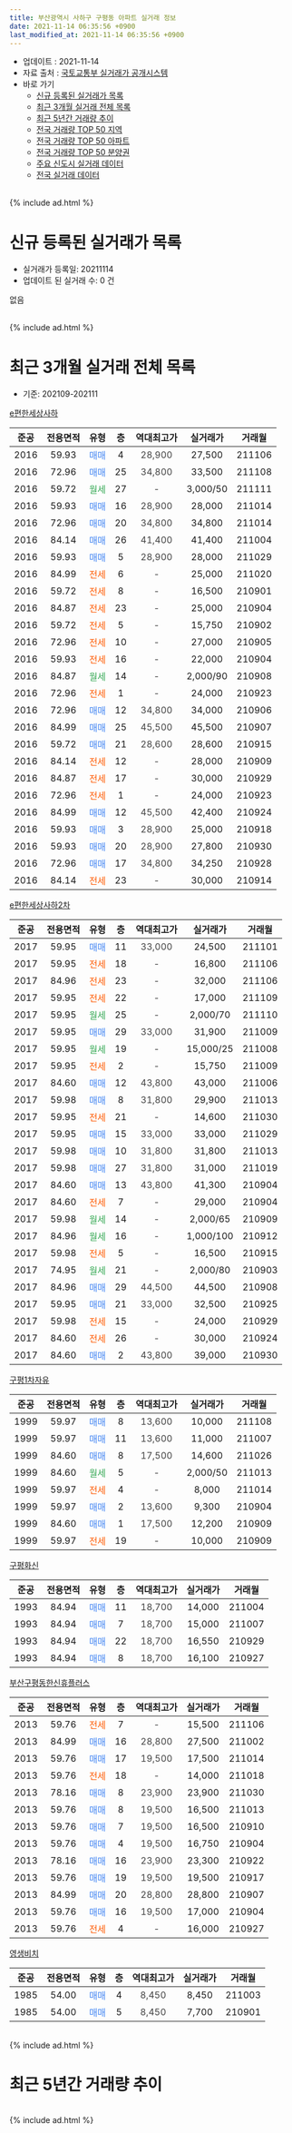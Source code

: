 ```yaml
---
title: 부산광역시 사하구 구평동 아파트 실거래 정보
date: 2021-11-14 06:35:56 +0900
last_modified_at: 2021-11-14 06:35:56 +0900
---
```


* 업데이트 : 2021-11-14
* 자료 출처 : [국토교통부 실거래가 공개시스템](http://rt.molit.go.kr)
* 바로 가기
    * [신규 등록된 실거래가 목록](#신규-등록된-실거래가-목록)
    * [최근 3개월 실거래 전체 목록](#최근-3개월-실거래-전체-목록)
    * [최근 5년간 거래량 추이](#최근-5년간-거래량-추이)
    * [전국 거래량 TOP 50 지역](https://inasie.github.io/apt-trade-info/최근-3개월-전국에서-가장-거래가-많이-발생한-지역)
    * [전국 거래량 TOP 50 아파트](https://inasie.github.io/apt-trade-info/최근-3개월-전국에서-가장-거래가-많이-발생한-아파트)
    * [전국 거래량 TOP 50 분양권](https://inasie.github.io/apt-trade-info/최근-3개월-전국에서-가장-거래가-많이-발생한-분양권)
    * [주요 신도시 실거래 데이터](https://inasie.github.io/apt-trade-info/주요-신도시)
    * [전국 실거래 데이터](https://inasie.github.io/apt-trade-info/전국)
<br>
{% include ad.html %}
<br>

# 신규 등록된 실거래가 목록
* 실거래가 등록일: 20211114
* 업데이트 된 실거래 수: 0 건

없음

<br>
{% include ad.html %}
<br>

# 최근 3개월 실거래 전체 목록
* 기준: 202109-202111


[e편한세상사하](https://search.naver.com/search.naver?query=%EB%B6%80%EC%82%B0%EA%B4%91%EC%97%AD%EC%8B%9C+%EC%82%AC%ED%95%98%EA%B5%AC+%EA%B5%AC%ED%8F%89%EB%8F%99+e%ED%8E%B8%ED%95%9C%EC%84%B8%EC%83%81%EC%82%AC%ED%95%98)

|준공|전용면적|유형|층|역대최고가|실거래가|거래월|
|:---:|:---:|:---:|:---:|:---:|:---:|:---:|
|2016|59.93|<span style="color:#4285f3">매매</span>|4|<span style="color:#444444">28,900</span>|27,500|211106|
|2016|72.96|<span style="color:#4285f3">매매</span>|25|<span style="color:#444444">34,800</span>|33,500|211108|
|2016|59.72|<span style="color:#34a853">월세</span>|27|<span style="color:#444444">-</span>|3,000/50|211111|
|2016|59.93|<span style="color:#4285f3">매매</span>|16|<span style="color:#444444">28,900</span>|28,000|211014|
|2016|72.96|<span style="color:#4285f3">매매</span>|20|<span style="color:#444444">34,800</span>|34,800|211014|
|2016|84.14|<span style="color:#4285f3">매매</span>|26|<span style="color:#444444">41,400</span>|41,400|211004|
|2016|59.93|<span style="color:#4285f3">매매</span>|5|<span style="color:#444444">28,900</span>|28,000|211029|
|2016|84.99|<span style="color:#ff5a00">전세</span>|6|<span style="color:#444444">-</span>|25,000|211020|
|2016|59.72|<span style="color:#ff5a00">전세</span>|8|<span style="color:#444444">-</span>|16,500|210901|
|2016|84.87|<span style="color:#ff5a00">전세</span>|23|<span style="color:#444444">-</span>|25,000|210904|
|2016|59.72|<span style="color:#ff5a00">전세</span>|5|<span style="color:#444444">-</span>|15,750|210902|
|2016|72.96|<span style="color:#ff5a00">전세</span>|10|<span style="color:#444444">-</span>|27,000|210905|
|2016|59.93|<span style="color:#ff5a00">전세</span>|16|<span style="color:#444444">-</span>|22,000|210904|
|2016|84.87|<span style="color:#34a853">월세</span>|14|<span style="color:#444444">-</span>|2,000/90|210908|
|2016|72.96|<span style="color:#ff5a00">전세</span>|1|<span style="color:#444444">-</span>|24,000|210923|
|2016|72.96|<span style="color:#4285f3">매매</span>|12|<span style="color:#444444">34,800</span>|34,000|210906|
|2016|84.99|<span style="color:#4285f3">매매</span>|25|<span style="color:#444444">45,500</span>|45,500|210907|
|2016|59.72|<span style="color:#4285f3">매매</span>|21|<span style="color:#444444">28,600</span>|28,600|210915|
|2016|84.14|<span style="color:#ff5a00">전세</span>|12|<span style="color:#444444">-</span>|28,000|210909|
|2016|84.87|<span style="color:#ff5a00">전세</span>|17|<span style="color:#444444">-</span>|30,000|210929|
|2016|72.96|<span style="color:#ff5a00">전세</span>|1|<span style="color:#444444">-</span>|24,000|210923|
|2016|84.99|<span style="color:#4285f3">매매</span>|12|<span style="color:#444444">45,500</span>|42,400|210924|
|2016|59.93|<span style="color:#4285f3">매매</span>|3|<span style="color:#444444">28,900</span>|25,000|210918|
|2016|59.93|<span style="color:#4285f3">매매</span>|20|<span style="color:#444444">28,900</span>|27,800|210930|
|2016|72.96|<span style="color:#4285f3">매매</span>|17|<span style="color:#444444">34,800</span>|34,250|210928|
|2016|84.14|<span style="color:#ff5a00">전세</span>|23|<span style="color:#444444">-</span>|30,000|210914|

[e편한세상사하2차](https://search.naver.com/search.naver?query=%EB%B6%80%EC%82%B0%EA%B4%91%EC%97%AD%EC%8B%9C+%EC%82%AC%ED%95%98%EA%B5%AC+%EA%B5%AC%ED%8F%89%EB%8F%99+e%ED%8E%B8%ED%95%9C%EC%84%B8%EC%83%81%EC%82%AC%ED%95%982%EC%B0%A8)

|준공|전용면적|유형|층|역대최고가|실거래가|거래월|
|:---:|:---:|:---:|:---:|:---:|:---:|:---:|
|2017|59.95|<span style="color:#4285f3">매매</span>|11|<span style="color:#444444">33,000</span>|24,500|211101|
|2017|59.95|<span style="color:#ff5a00">전세</span>|18|<span style="color:#444444">-</span>|16,800|211106|
|2017|84.96|<span style="color:#ff5a00">전세</span>|23|<span style="color:#444444">-</span>|32,000|211106|
|2017|59.95|<span style="color:#ff5a00">전세</span>|22|<span style="color:#444444">-</span>|17,000|211109|
|2017|59.95|<span style="color:#34a853">월세</span>|25|<span style="color:#444444">-</span>|2,000/70|211110|
|2017|59.95|<span style="color:#4285f3">매매</span>|29|<span style="color:#444444">33,000</span>|31,900|211009|
|2017|59.95|<span style="color:#34a853">월세</span>|19|<span style="color:#444444">-</span>|15,000/25|211008|
|2017|59.95|<span style="color:#ff5a00">전세</span>|2|<span style="color:#444444">-</span>|15,750|211009|
|2017|84.60|<span style="color:#4285f3">매매</span>|12|<span style="color:#444444">43,800</span>|43,000|211006|
|2017|59.98|<span style="color:#4285f3">매매</span>|8|<span style="color:#444444">31,800</span>|29,900|211013|
|2017|59.95|<span style="color:#ff5a00">전세</span>|21|<span style="color:#444444">-</span>|14,600|211030|
|2017|59.95|<span style="color:#4285f3">매매</span>|15|<span style="color:#444444">33,000</span>|33,000|211029|
|2017|59.98|<span style="color:#4285f3">매매</span>|10|<span style="color:#444444">31,800</span>|31,800|211013|
|2017|59.98|<span style="color:#4285f3">매매</span>|27|<span style="color:#444444">31,800</span>|31,000|211019|
|2017|84.60|<span style="color:#4285f3">매매</span>|13|<span style="color:#444444">43,800</span>|41,300|210904|
|2017|84.60|<span style="color:#ff5a00">전세</span>|7|<span style="color:#444444">-</span>|29,000|210904|
|2017|59.98|<span style="color:#34a853">월세</span>|14|<span style="color:#444444">-</span>|2,000/65|210909|
|2017|84.96|<span style="color:#34a853">월세</span>|16|<span style="color:#444444">-</span>|1,000/100|210912|
|2017|59.98|<span style="color:#ff5a00">전세</span>|5|<span style="color:#444444">-</span>|16,500|210915|
|2017|74.95|<span style="color:#34a853">월세</span>|21|<span style="color:#444444">-</span>|2,000/80|210903|
|2017|84.96|<span style="color:#4285f3">매매</span>|29|<span style="color:#444444">44,500</span>|44,500|210908|
|2017|59.95|<span style="color:#4285f3">매매</span>|21|<span style="color:#444444">33,000</span>|32,500|210925|
|2017|59.98|<span style="color:#ff5a00">전세</span>|15|<span style="color:#444444">-</span>|24,000|210929|
|2017|84.60|<span style="color:#ff5a00">전세</span>|26|<span style="color:#444444">-</span>|30,000|210924|
|2017|84.60|<span style="color:#4285f3">매매</span>|2|<span style="color:#444444">43,800</span>|39,000|210930|


<script async src="//pagead2.googlesyndication.com/pagead/js/adsbygoogle.js"></script>
<!-- 기본 -->
<ins class="adsbygoogle"
     style="display:block"
     data-ad-client="ca-pub-2446590836940007"
     data-ad-slot="1659523306"
     data-ad-format="auto"
     data-full-width-responsive="true"></ins>
<script>
(adsbygoogle = window.adsbygoogle || []).push({});
</script>


[구평1차자유](https://search.naver.com/search.naver?query=%EB%B6%80%EC%82%B0%EA%B4%91%EC%97%AD%EC%8B%9C+%EC%82%AC%ED%95%98%EA%B5%AC+%EA%B5%AC%ED%8F%89%EB%8F%99+%EA%B5%AC%ED%8F%891%EC%B0%A8%EC%9E%90%EC%9C%A0)

|준공|전용면적|유형|층|역대최고가|실거래가|거래월|
|:---:|:---:|:---:|:---:|:---:|:---:|:---:|
|1999|59.97|<span style="color:#4285f3">매매</span>|8|<span style="color:#444444">13,600</span>|10,000|211108|
|1999|59.97|<span style="color:#4285f3">매매</span>|11|<span style="color:#444444">13,600</span>|11,000|211007|
|1999|84.60|<span style="color:#4285f3">매매</span>|8|<span style="color:#444444">17,500</span>|14,600|211026|
|1999|84.60|<span style="color:#34a853">월세</span>|5|<span style="color:#444444">-</span>|2,000/50|211013|
|1999|59.97|<span style="color:#ff5a00">전세</span>|4|<span style="color:#444444">-</span>|8,000|211014|
|1999|59.97|<span style="color:#4285f3">매매</span>|2|<span style="color:#444444">13,600</span>|9,300|210904|
|1999|84.60|<span style="color:#4285f3">매매</span>|1|<span style="color:#444444">17,500</span>|12,200|210909|
|1999|59.97|<span style="color:#ff5a00">전세</span>|19|<span style="color:#444444">-</span>|10,000|210909|

[구평화신](https://search.naver.com/search.naver?query=%EB%B6%80%EC%82%B0%EA%B4%91%EC%97%AD%EC%8B%9C+%EC%82%AC%ED%95%98%EA%B5%AC+%EA%B5%AC%ED%8F%89%EB%8F%99+%EA%B5%AC%ED%8F%89%ED%99%94%EC%8B%A0)

|준공|전용면적|유형|층|역대최고가|실거래가|거래월|
|:---:|:---:|:---:|:---:|:---:|:---:|:---:|
|1993|84.94|<span style="color:#4285f3">매매</span>|11|<span style="color:#444444">18,700</span>|14,000|211004|
|1993|84.94|<span style="color:#4285f3">매매</span>|7|<span style="color:#444444">18,700</span>|15,000|211007|
|1993|84.94|<span style="color:#4285f3">매매</span>|22|<span style="color:#444444">18,700</span>|16,550|210929|
|1993|84.94|<span style="color:#4285f3">매매</span>|8|<span style="color:#444444">18,700</span>|16,100|210927|

[부산구평동한신휴플러스](https://search.naver.com/search.naver?query=%EB%B6%80%EC%82%B0%EA%B4%91%EC%97%AD%EC%8B%9C+%EC%82%AC%ED%95%98%EA%B5%AC+%EA%B5%AC%ED%8F%89%EB%8F%99+%EB%B6%80%EC%82%B0%EA%B5%AC%ED%8F%89%EB%8F%99%ED%95%9C%EC%8B%A0%ED%9C%B4%ED%94%8C%EB%9F%AC%EC%8A%A4)

|준공|전용면적|유형|층|역대최고가|실거래가|거래월|
|:---:|:---:|:---:|:---:|:---:|:---:|:---:|
|2013|59.76|<span style="color:#ff5a00">전세</span>|7|<span style="color:#444444">-</span>|15,500|211106|
|2013|84.99|<span style="color:#4285f3">매매</span>|16|<span style="color:#444444">28,800</span>|27,500|211002|
|2013|59.76|<span style="color:#4285f3">매매</span>|17|<span style="color:#444444">19,500</span>|17,500|211014|
|2013|59.76|<span style="color:#ff5a00">전세</span>|18|<span style="color:#444444">-</span>|14,000|211018|
|2013|78.16|<span style="color:#4285f3">매매</span>|8|<span style="color:#444444">23,900</span>|23,900|211030|
|2013|59.76|<span style="color:#4285f3">매매</span>|8|<span style="color:#444444">19,500</span>|16,500|211013|
|2013|59.76|<span style="color:#4285f3">매매</span>|7|<span style="color:#444444">19,500</span>|16,500|210910|
|2013|59.76|<span style="color:#4285f3">매매</span>|4|<span style="color:#444444">19,500</span>|16,750|210904|
|2013|78.16|<span style="color:#4285f3">매매</span>|16|<span style="color:#444444">23,900</span>|23,300|210922|
|2013|59.76|<span style="color:#4285f3">매매</span>|19|<span style="color:#444444">19,500</span>|19,500|210917|
|2013|84.99|<span style="color:#4285f3">매매</span>|20|<span style="color:#444444">28,800</span>|28,800|210907|
|2013|59.76|<span style="color:#4285f3">매매</span>|16|<span style="color:#444444">19,500</span>|17,000|210904|
|2013|59.76|<span style="color:#ff5a00">전세</span>|4|<span style="color:#444444">-</span>|16,000|210927|

[영생비치](https://search.naver.com/search.naver?query=%EB%B6%80%EC%82%B0%EA%B4%91%EC%97%AD%EC%8B%9C+%EC%82%AC%ED%95%98%EA%B5%AC+%EA%B5%AC%ED%8F%89%EB%8F%99+%EC%98%81%EC%83%9D%EB%B9%84%EC%B9%98)

|준공|전용면적|유형|층|역대최고가|실거래가|거래월|
|:---:|:---:|:---:|:---:|:---:|:---:|:---:|
|1985|54.00|<span style="color:#4285f3">매매</span>|4|<span style="color:#444444">8,450</span>|8,450|211003|
|1985|54.00|<span style="color:#4285f3">매매</span>|5|<span style="color:#444444">8,450</span>|7,700|210901|


<br>
{% include ad.html %}
<br>

# 최근 5년간 거래량 추이


<div style="width:100%;">
    <canvas id="deal_progress" height="200"></canvas>
</div>

<script>
new Chart(document.getElementById("deal_progress"), {
    type: 'line',
    data: {
        labels: ['201611','201612','201701','201702','201703','201704','201705','201706','201707','201708','201709','201710','201711','201712','201801','201802','201803','201804','201805','201806','201807','201808','201809','201810','201811','201812','201901','201902','201903','201904','201905','201906','201907','201908','201909','201910','201911','201912','202001','202002','202003','202004','202005','202006','202007','202008','202009','202010','202011','202012','202101','202102','202103','202104','202105','202106','202107','202108','202109','202110','202111'],
        datasets: [{
            label: '매매',
            pointRadius: 1,
            data: [14, 5, 4, 7, 15, 10, 13, 6, 11, 16, 10, 10, 14, 6, 38, 29, 34, 15, 17, 5, 5, 7, 10, 13, 6, 12, 4, 11, 9, 9, 10, 7, 8, 6, 11, 14, 17, 16, 9, 20, 20, 13, 22, 31, 24, 40, 22, 38, 109, 63, 28, 12, 16, 24, 27, 19, 20, 17, 22, 19, 4],
            borderColor: "rgba(255, 201, 14, 1)",
            backgroundColor: "rgba(255, 201, 14, 0.5)",
            fill: false,
            lineTension: 0
        },{
            label: '전월세',
            pointRadius: 1,
            data: [24, 41, 24, 20, 1, 5, 5, 1, 5, 5, 5, 4, 6, 29, 28, 27, 37, 28, 26, 17, 8, 11, 12, 20, 16, 19, 13, 19, 11, 9, 6, 12, 14, 13, 11, 15, 20, 23, 14, 24, 27, 18, 21, 12, 16, 24, 18, 24, 19, 21, 16, 13, 16, 16, 32, 31, 23, 19, 20, 7, 6],
            borderColor: "rgba(0, 141, 185, 1)",
            backgroundColor: "rgba(0, 141, 185, 0.5)",
            fill: false,
            lineTension: 0
        }
        ]
    },
    options: {
        responsive: true,
        title: {
            display: false
        },
        tooltips: {
            mode: 'index',
            intersect: false
        },
        hover: {
            mode: 'nearest',
            intersect: true
        },
        scales: {
            xAxes: [{
                display: true,
                scaleLabel: {
                    display: true,
                    labelString: '년/월'
                }
            }],
            yAxes: [{
                display: true,
                ticks: {
                    suggestedMin: 0,
                },
                scaleLabel: {
                    display: true,
                    labelString: '실거래 수'
                }
            }]
        }
    }
});

</script>


<br>
{% include ad.html %}
<br>

